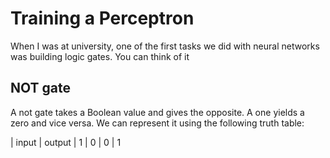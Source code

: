 # Training a Perceptron

When I was at university, one of the first tasks we did with neural networks was building logic gates. You can think of it

## NOT gate

A not gate takes a Boolean value and gives the opposite. A one yields a zero and vice versa. We can represent it using the following truth table:

| input | output
| 1 | 0
| 0 | 1
